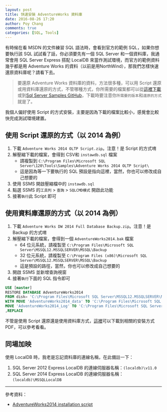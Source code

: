 ```yaml
---
layout: post
title: 快速安裝 AdventureWorks 資料庫
date: 2016-08-26 17:20
author: Poy Chang
comments: true
categories: [SQL, Tools]
---
```

有時候在看 MSDN 的文件練習 SQL 語法時，會看到官方的範例 SQL，如果你想要執行該 SQL 試試看了話，你必須要先有一個 SQL Server 和一個資料庫，我通常會用 SQL Server Express 搭配 LocalDB 來當作測試環境，而官方的範例資料幾乎都是用 Adventure Works 的資料（以前是用NorthWind），那我們怎樣快速還原資料庫呢？請看下去。

>要還原 Adventure Works 資料庫的資料，方法很多種，可以用 Script 還原或用資料庫還原的方式，不管哪種方式，你所需要的檔案都可以從[這裡下載](https://msftdbprodsamples.codeplex.com/)或到[Sql Server Samples GitHub](https://github.com/Microsoft/sql-server-samples/releases/tag/adventureworks)，下載時要注意你`所需要的版本`和`還原的方式`就是了。

我個人偏好使用 Script 的方式安裝，主要是因為下載的檔案比較小，感覺會比較快完成測試環境建置。

## 使用 Script 還原的方式（以 2014 為例）

1. 下載 `Adventure Works 2014 OLTP Script.zip`。注意！是 Script 的方式唷
2. 解壓縮下載的檔案，會得到 CSV和 `instawdb.sql` 檔案
	* 請複製到 `C:\Program Files\Microsoft SQL Server\120\Tools\Samples\Adventure Works 2014 OLTP Script\`
	* 這是因為等一下要執行的 SQL 預設是指向這裡，當然，你也可以修改成自己想要的
3. 使用 SSMS 開啟壓縮檔中的 `instawdb.sql`
4. 點選 SSMS 的`工具列` > `查詢` > `SQLCMD模式` 開啟此功能
5. 接著`執行`此 Script 即可

## 使用資料庫還原的方式（以 2014 為例）

1. 下載 `Adventure Works DW 2014 Full Database Backup.zip`。注意！是 Backup 的方式唷
2. 解壓縮下載的檔案，會得到一個 `AdventureWorks2014.bak` 檔案
	* 64 位元系統，請複製至 `C:\Program Files\Microsoft SQL Server\MSSQL12.MSSQLSERVER\MSSQL\Backup`
	* 32 位元系統，請複製至 `C:\Program Files (x86)\Microsoft SQL Server\MSSQL12.MSSQLSERVER\MSSQL\Backup`
	* 這是預設的路徑，當然，你也可以修改成自己想要的
3. 開啟 SSMS 並新增查詢視窗
4. 接著`執行`下面的 SQL 指令即可

```sql
USE [master]
RESTORE DATABASE AdventureWorks2014
FROM disk= 'C:\Program Files\Microsoft SQL Server\MSSQL12.MSSQLSERVER\MSSQL\Backup\AdventureWorks2014.bak'
WITH MOVE 'AdventureWorks2014_data' TO 'C:\Program Files\Microsoft SQL Server\MSSQL12.MSSQLSERVER\MSSQL\DATA\AdventureWorks2014.mdf',
MOVE 'AdventureWorks2014_Log' TO 'C:\Program Files\Microsoft SQL Server\MSSQL12.MSSQLSERVER\MSSQL\DATA\AdventureWorks2014.ldf'
,REPLACE
```

不管是使用 Script 還原還是使用資料庫方式，[這裡](https://msftdbprodsamples.codeplex.com/releases)可以下載到相關的安裝方式 PDF，可以參考看看。

## 同場加映

使用 LocalDB 時，我老是忘記資料庫的連線名稱，在此備註一下：

1. SQL Server 2012 Express LocalDB 的連線伺服器名稱：`(localdb)\v11.0`
2. SQL Server 2014 Express LocalDB 的連線伺服器名稱：`(localdb)\MSSQLLocalDB`

----------

參考資料：

* [AdventureWorks2014 installation script](http://sqlblog.com/blogs/john_paul_cook/archive/2014/08/10/adventureworks2014-installation-script.aspx)
